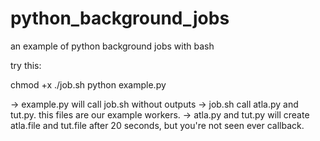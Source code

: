 # python_background_jobs
an example of python background jobs with bash

try this:

chmod +x ./job.sh
python example.py

-> example.py will call job.sh without outputs 
-> job.sh call atla.py and tut.py. this files are our example workers.
-> atla.py and tut.py will create atla.file and tut.file after 20 seconds, but you're not seen ever callback.
